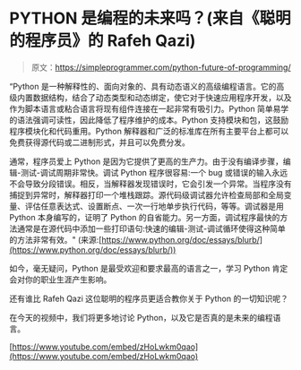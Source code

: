 # PYTHON 是编程的未来吗？(来自《聪明的程序员》的 Rafeh Qazi)

> 原文：<https://simpleprogrammer.com/python-future-of-programming/>

“Python 是一种解释性的、面向对象的、具有动态语义的高级编程语言。它的高级内置数据结构，结合了动态类型和动态绑定，使它对于快速应用程序开发，以及作为脚本语言或粘合语言将现有组件连接在一起非常有吸引力。Python 简单易学的语法强调可读性，因此降低了程序维护的成本。Python 支持模块和包，这鼓励程序模块化和代码重用。Python 解释器和广泛的标准库在所有主要平台上都可以免费获得源代码或二进制形式，并且可以免费分发。

通常，程序员爱上 Python 是因为它提供了更高的生产力。由于没有编译步骤，编辑-测试-调试周期非常快。调试 Python 程序很容易:一个 bug 或错误的输入永远不会导致分段错误。相反，当解释器发现错误时，它会引发一个异常。当程序没有捕捉到异常时，解释器打印一个堆栈跟踪。源代码级调试器允许检查局部和全局变量、评估任意表达式、设置断点、一次一行地单步执行代码，等等。调试器是用 Python 本身编写的，证明了 Python 的自省能力。另一方面，调试程序最快的方法通常是在源代码中添加一些打印语句:快速的编辑-测试-调试循环使得这种简单的方法非常有效。"
(来源:[https://www.python.org/doc/essays/blurb/](https://www.python.org/doc/essays/blurb/))

如今，毫无疑问，Python 是最受欢迎和要求最高的语言之一，学习 Python 肯定会对你的职业生涯产生影响。

还有谁比 Rafeh Qazi 这位聪明的程序员更适合教你关于 Python 的一切知识呢？

在今天的视频中，我们将更多地讨论 Python，以及它是否真的是未来的编程语言。

[https://www.youtube.com/embed/zHoLwkm0qao](https://www.youtube.com/embed/zHoLwkm0qao)